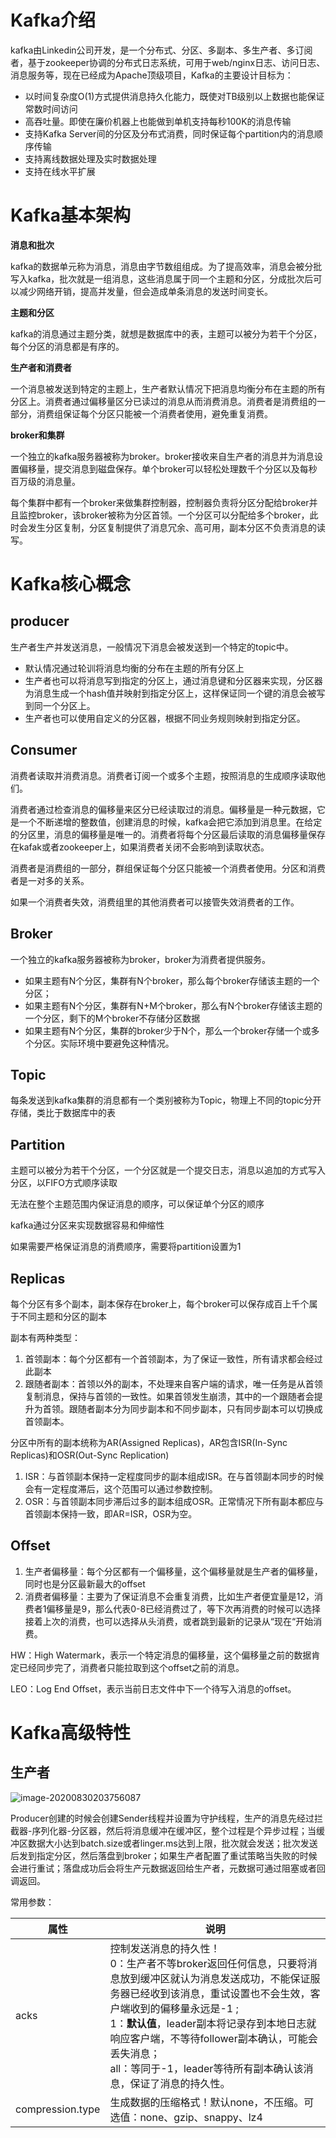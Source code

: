 # Kafka介绍

kafka由Linkedin公司开发，是一个分布式、分区、多副本、多生产者、多订阅者，基于zookeeper协调的分布式日志系统，可用于web/nginx日志、访问日志、消息服务等，现在已经成为Apache顶级项目，Kafka的主要设计目标为：

- 以时间复杂度O(1)方式提供消息持久化能力，既使对TB级别以上数据也能保证常数时间访问
- 高吞吐量。即使在廉价机器上也能做到单机支持每秒100K的消息传输
- 支持Kafka Server间的分区及分布式消费，同时保证每个partition内的消息顺序传输
- 支持离线数据处理及实时数据处理
- 支持在线水平扩展

# Kafka基本架构

**消息和批次**

kafka的数据单元称为消息，消息由字节数组组成。为了提高效率，消息会被分批写入kafka，批次就是一组消息，这些消息属于同一个主题和分区，分成批次后可以减少网络开销，提高并发量，但会造成单条消息的发送时间变长。

**主题和分区**

kafka的消息通过主题分类，就想是数据库中的表，主题可以被分为若干个分区，每个分区的消息都是有序的。

**生产者和消费者**

一个消息被发送到特定的主题上，生产者默认情况下把消息均衡分布在主题的所有分区上。消费者通过偏移量区分已读过的消息从而消费消息。消费者是消费组的一部分，消费组保证每个分区只能被一个消费者使用，避免重复消费。

**broker和集群**

一个独立的kafka服务器被称为broker。broker接收来自生产者的消息并为消息设置偏移量，提交消息到磁盘保存。单个broker可以轻松处理数千个分区以及每秒百万级的消息量。

每个集群中都有一个broker来做集群控制器，控制器负责将分区分配给broker并且监控broker，该broker被称为分区首领。一个分区可以分配给多个broker，此时会发生分区复制，分区复制提供了消息冗余、高可用，副本分区不负责消息的读写。

# Kafka核心概念

## producer

生产者生产并发送消息，一般情况下消息会被发送到一个特定的topic中。

- 默认情况通过轮训将消息均衡的分布在主题的所有分区上
- 生产者也可以将消息写到指定的分区上，通过消息键和分区器来实现，分区器为消息生成一个hash值并映射到指定分区上，这样保证同一个键的消息会被写到同一个分区上。
- 生产者也可以使用自定义的分区器，根据不同业务规则映射到指定分区。

## Consumer

消费者读取并消费消息。消费者订阅一个或多个主题，按照消息的生成顺序读取他们。

消费者通过检查消息的偏移量来区分已经读取过的消息。偏移量是一种元数据，它是一个不断递增的整数值，创建消息的时候，kafka会把它添加到消息里。在给定的分区里，消息的偏移量是唯一的。消费者将每个分区最后读取的消息偏移量保存在kafak或者zookeeper上，如果消费者关闭不会影响到读取状态。

消费者是消费组的一部分，群组保证每个分区只能被一个消费者使用。分区和消费者是一对多的关系。

如果一个消费者失效，消费组里的其他消费者可以接管失效消费者的工作。

## Broker

一个独立的kafka服务器被称为broker，broker为消费者提供服务。

- 如果主题有N个分区，集群有N个broker，那么每个broker存储该主题的一个分区；
- 如果主题有N个分区，集群有N+M个broker，那么有N个broker存储该主题的一个分区，剩下的M个broker不存储分区数据
- 如果主题有N个分区，集群的broker少于N个，那么一个broker存储一个或多个分区。实际环境中要避免这种情况。

## Topic

每条发送到kafka集群的消息都有一个类别被称为Topic，物理上不同的topic分开存储，类比于数据库中的表

## Partition

主题可以被分为若干个分区，一个分区就是一个提交日志，消息以追加的方式写入分区，以FIFO方式顺序读取

无法在整个主题范围内保证消息的顺序，可以保证单个分区的顺序

kafka通过分区来实现数据容易和伸缩性

如果需要严格保证消息的消费顺序，需要将partition设置为1

## Replicas

每个分区有多个副本，副本保存在broker上，每个broker可以保存成百上千个属于不同主题和分区的副本

副本有两种类型：

1. 首领副本：每个分区都有一个首领副本，为了保证一致性，所有请求都会经过此副本
2. 跟随者副本：首领以外的副本，不处理来自客户端的请求，唯一任务是从首领复制消息，保持与首领的一致性。如果首领发生崩溃，其中的一个跟随者会提升为首领。跟随者副本分为同步副本和不同步副本，只有同步副本可以切换成首领副本。

分区中所有的副本统称为AR(Assigned Replicas)，AR包含ISR(In-Sync Replicas)和OSR(Out-Sync Replication)

1. ISR：与首领副本保持一定程度同步的副本组成ISR。在与首领副本同步的时候会有一定程度滞后，这个范围可以通过参数控制。
2. OSR：与首领副本同步滞后过多的副本组成OSR。正常情况下所有副本都应与首领副本保持一致，即AR=ISR，OSR为空。

## Offset

1. 生产者偏移量：每个分区都有一个偏移量，这个偏移量就是生产者的偏移量，同时也是分区最新最大的offset
2. 消费者偏移量：主要为了保证消息不会重复消费，比如生产者便宜量是12，消费者1偏移量是9，那么代表0-8已经消费过了，等下次再消费的时候可以选择接着上次的消费，也可以选择从头消费，或者跳到最新的记录从“现在“开始消费。

HW：High Watermark，表示一个特定消息的偏移量，这个偏移量之前的数据肯定已经同步完了，消费者只能拉取到这个offset之前的消息。

LEO：Log End Offset，表示当前日志文件中下一个待写入消息的offset。

# Kafka高级特性

## 生产者

![image-20200830203756087](/Users/sunderui/codes/git/knowledge_node/docs/message_queue/kafka_producer.png)

Producer创建的时候会创建Sender线程并设置为守护线程，生产的消息先经过拦截器-序列化器-分区器，然后将消息缓冲在缓冲区，整个过程是个异步过程；当缓冲区数据大小达到batch.size或者linger.ms达到上限，批次就会发送；批次发送后发到指定分区，然后落盘到broker；如果生产者配置了重试策略当失败的时候会进行重试；落盘成功后会将生产元数据返回给生产者，元数据可通过阻塞或者回调返回。

常用参数：

| 属性             | 说明                                                         |
| ---------------- | ------------------------------------------------------------ |
| acks             | 控制发送消息的持久性！<br> 0：生产者不等broker返回任何信息，只要将消息放到缓冲区就认为消息发送成功，不能保证服务器已经收到该消息，重试设置也不会生效，客户端收到的偏移量永远是-1 ;<br>1：**默认值**，leader副本将记录存到本地日志就响应客户端，不等待follower副本确认，可能会丢失消息；<br>all：等同于-1，leader等待所有副本确认该消息，保证了消息的持久性。 |
| compression.type | 生成数据的压缩格式！默认none，不压缩。可选值：none、gzip、snappy、lz4 |


